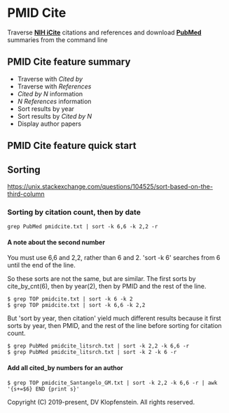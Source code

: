 # PMID Cite
Traverse [**NIH iCite**](https://icite.od.nih.gov/) citations and references and download 
[**PubMed**](https://pubmed.ncbi.nlm.nih.gov/) summaries from the command line

## PMID Cite feature summary
  * Traverse with *Cited by*
  * Traverse with *References*
  * *Cited by N* information
  * *N References* information
  * Sort results by year
  * Sort results by *Cited by N*
  * Display author papers

## PMID Cite feature quick start


## Sorting
https://unix.stackexchange.com/questions/104525/sort-based-on-the-third-column

### Sorting by citation count, then by date
```
grep PubMed pmidcite.txt | sort -k 6,6 -k 2,2 -r
```

#### A note about the second number
You must use 6,6 and 2,2, rather than 6 and 2.
'sort -k 6' searches from 6 until the end of the line.

So these sorts are not the same, but are similar.
The first sorts by cite_by_cnt(6),
then by year(2), then by PMID and the rest of the line.
```
$ grep TOP pmidcite.txt | sort -k 6 -k 2
$ grep TOP pmidcite.txt | sort -k 6,6 -k 2,2
```

But 'sort by year, then citation' yield much different results
because it first sorts by year, then PMID, and the rest of the line
before sorting for citation count.
```
$ grep PubMed pmidcite_litsrch.txt | sort -k 2,2 -k 6,6 -r
$ grep PubMed pmidcite_litsrch.txt | sort -k 2 -k 6 -r
```

#### Add all cited_by numbers for an author
```
$ grep TOP pmidcite_Santangelo_GM.txt | sort -k 2,2 -k 6,6 -r | awk '{s+=$6} END {print s}'
```

Copyright (C) 2019-present, DV Klopfenstein. All rights reserved.
